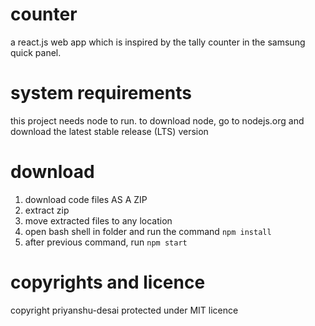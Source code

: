 # counter
a react.js web app which is inspired by the tally counter in the samsung quick panel.

# system requirements
this project needs node to run. to download node, go to nodejs.org and download the latest stable release (LTS) version

# download
1. download code files AS A ZIP
2. extract zip
3. move extracted files to any location 
4. open bash shell in folder and run the command `npm install`
5. after previous command, run `npm start`

# copyrights and licence
copyright priyanshu-desai
protected under MIT licence

